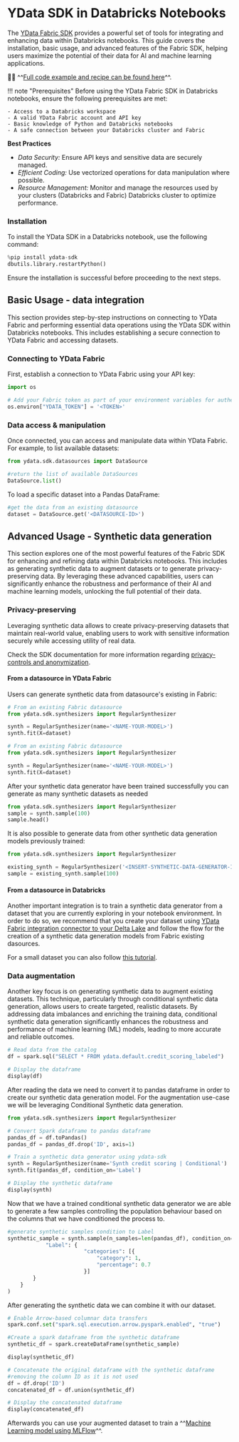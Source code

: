 # YData SDK in Databricks Notebooks

The [YData Fabric SDK](https://pypi.org/project/ydata-sdk/) provides a powerful set of tools for integrating and enhancing data within Databricks notebooks.
This guide covers the installation, basic usage, and advanced features of the Fabric SDK, helping users maximize
the potential of their data for AI and machine learning applications.

👨‍💻 ^^[Full code example and recipe can be found here](https://raw.githubusercontent.com/ydataai/academy/master/5%20-%20Integrations/databricks/YData%20Fabric%20SDK%20in%20Databricks%20notebooks)^^.

!!! note "Prerequisites"
    Before using the YData Fabric SDK in Databricks notebooks, ensure the following prerequisites are met:

    - Access to a Databricks workspace
    - A valid YData Fabric account and API key
    - Basic knowledge of Python and Databricks notebooks
    - A safe connection between your Databricks cluster and Fabric

**Best Practices**

- *Data Security:* Ensure API keys and sensitive data are securely managed.
- *Efficient Coding:* Use vectorized operations for data manipulation where possible.
- *Resource Management:* Monitor and manage the resources used by your clusters (Databricks and Fabric)
Databricks cluster to optimize performance.

### Installation

To install the YData SDK in a Databricks notebook, use the following command:
```python
%pip install ydata-sdk
dbutils.library.restartPython()
```
Ensure the installation is successful before proceeding to the next steps.

## Basic Usage - data integration
This section provides step-by-step instructions on connecting to YData Fabric and performing essential
data operations using the YData SDK within Databricks notebooks. This includes establishing a secure connection
to YData Fabric and accessing datasets.

### Connecting to YData Fabric
First, establish a connection to YData Fabric using your API key:

```python
import os

# Add your Fabric token as part of your environment variables for authentication
os.environ["YDATA_TOKEN"] = '<TOKEN>'
```

### Data access & manipulation
Once connected, you can access and manipulate data within YData Fabric. For example, to list available datasets:

```python
from ydata.sdk.datasources import DataSource

#return the list of available DataSources
DataSource.list()
```

To load a specific dataset into a Pandas DataFrame:

```python
#get the data from an existing datasource
dataset = DataSource.get('<DATASOURCE-ID>')
```

## Advanced Usage - Synthetic data generation

This section explores one of the most powerful features of the Fabric SDK for enhancing and refining data
within Databricks notebooks. This includes as generating synthetic data to augment
datasets or to generate privacy-preserving data.
By leveraging these advanced capabilities, users can significantly enhance the robustness and performance of their AI
and machine learning models, unlocking the full potential of their data.

### Privacy-preserving
Leveraging synthetic data allows to create privacy-preserving datasets that maintain real-world value,
enabling users to work with sensitive information securely while accessing utility of real data.

Check the SDK documentation for more information regarding [privacy-controls and anonymization](../../sdk/examples/synthesize_with_privacy_control.md).

#### From a datasource in YData Fabric
Users can generate synthetic data from datasource's existing in Fabric:

```python title="Train a synthetic data generator"
# From an existing Fabric datasource
from ydata.sdk.synthesizers import RegularSynthesizer

synth = RegularSynthesizer(name='<NAME-YOUR-MODEL>')
synth.fit(X=dataset)
```

```python title="Sample from a Synthetic data generator"
# From an existing Fabric datasource
from ydata.sdk.synthesizers import RegularSynthesizer

synth = RegularSynthesizer(name='<NAME-YOUR-MODEL>')
synth.fit(X=dataset)
```
After your synthetic data generator have been trained successfully you can generate as many synthetic datasets as needed
```python title='Sampling from the model that we have just trained'
from ydata.sdk.synthesizers import RegularSynthesizer
sample = synth.sample(100)
sample.head()
```

It is also possible to generate data from other synthetic data generation models previously trained:

```python title='Generating synthetic data from a previously trained model'
from ydata.sdk.synthesizers import RegularSynthesizer

existing_synth = RegularSynthesizer('<INSERT-SYNTHETIC-DATA-GENERATOR-ID>').get()
sample = existing_synth.sample(100)
```

#### From a datasource in Databricks
Another important integration is to train a synthetic data generator from a dataset that you are currently exploring
in your notebook environment.
In order to do so, we recommend that you create your dataset using
[YData Fabric integration connector to your Delta Lake](integration_connectors_catalog.md) and follow the flow for the creation
of a synthetic data generation models from Fabric existing dasources.

For a small dataset you can also follow [this tutorial](../../sdk/examples/synthesize_tabular_data.md).

### Data augmentation
Another key focus is on generating synthetic data to augment existing datasets.
This technique, particularly through conditional synthetic data generation, allows users to create targeted,
realistic datasets. By addressing data imbalances and enriching the training data, conditional synthetic data generation
significantly enhances the robustness and performance of machine learning (ML) models,
leading to more accurate and reliable outcomes.

```python title='Read data from a delta table'
# Read data from the catalog
df = spark.sql("SELECT * FROM ydata.default.credit_scoring_labeled")

# Display the dataframe
display(df)
```

After reading the data we need to convert it to pandas dataframe in order to create our synthetic data generation model.
For the augmentation use-case we will be leveraging Conditional Synthetic data generation.

```python title='Training a conditional synthetic data generator'
from ydata.sdk.synthesizers import RegularSynthesizer

# Convert Spark dataframe to pandas dataframe
pandas_df = df.toPandas()
pandas_df = pandas_df.drop('ID', axis=1)

# Train a synthetic data generator using ydata-sdk
synth = RegularSynthesizer(name='Synth credit scoring | Conditional')
synth.fit(pandas_df, condition_on='Label')

# Display the synthetic dataframe
display(synth)
```

Now that we have a trained conditional synthetic data generator we are able to generate a few samples controlling the
population behaviour based on the columns that we have conditioned the process to.

```python title="Generating a synthetic sample conditioned to column 'Label'"
#generate synthetic samples condition to Label
synthetic_sample = synth.sample(n_samples=len(pandas_df), condition_on={
            "Label": {
                        "categories": [{
                            "category": 1,
                            "percentage": 0.7
                        }]
        }
    }
)
```

After generating the synthetic data we can combine it with our dataset.

```python title='Convert the dataframe to Spark dataframe'
# Enable Arrow-based columnar data transfers
spark.conf.set("spark.sql.execution.arrow.pyspark.enabled", "true")

#Create a spark dataframe from the synthetic dataframe
synthetic_df = spark.createDataFrame(synthetic_sample)

display(synthetic_df)
```

```python title="Combining the datasets"
# Concatenate the original dataframe with the synthetic dataframe
#removing the column ID as it is not used
df = df.drop('ID')
concatenated_df = df.union(synthetic_df)

# Display the concatenated dataframe
display(concatenated_df)
```

Afterwards you can use your augmented dataset to train a ^^[Machine Learning model using MLFlow](https://docs.databricks.com/en/mlflow/tracking-ex-scikit.html)^^.
